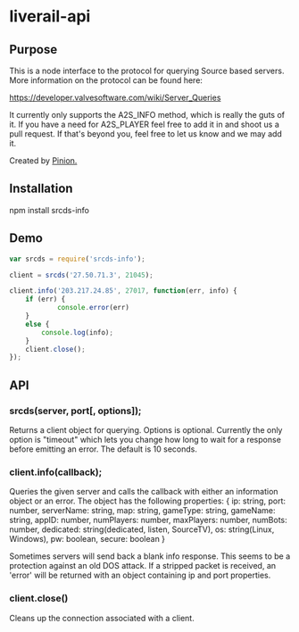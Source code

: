 # liverail-api 

## Purpose

This is a node interface to the protocol for querying Source based servers. More information on the protocol can be found here:

https://developer.valvesoftware.com/wiki/Server_Queries

It currently only supports the A2S\_INFO method, which is really the guts of it. If you have a need for A2S\_PLAYER feel free to add it in and shoot us a pull request. If that's beyond you, feel free to let us know and we may add it.

Created by [Pinion.](http://pinion.gg/)

## Installation

npm install srcds-info

## Demo

```javascript
var srcds = require('srcds-info');

client = srcds('27.50.71.3', 21045);

client.info('203.217.24.85', 27017, function(err, info) {
	if (err) {
        	console.error(err)
	}
	else {
		console.log(info);
	}
	client.close();
});
```

## API

### srcds(server, port[, options]); 
Returns a client object for querying. Options is optional. Currently the only option is "timeout" which lets you change how long to wait for a response before emitting an error. The default is 10 seconds.

### client.info(callback);
Queries the given server and calls the callback with either an information object or an error. The object has the following properties: 
{ ip: string,
  port: number,
  serverName: string,
  map: string,
  gameType: string,
  gameName: string,
  appID: number,
  numPlayers: number,
  maxPlayers: number,
  numBots: number,
  dedicated: string(dedicated, listen, SourceTV),
  os: string(Linux, Windows),
  pw: boolean,
  secure: boolean }

Sometimes servers will send back a blank info response. This seems to be a protection against an old DOS attack. If a stripped packet is received, an 'error' will be returned with an object containing ip and port properties.

### client.close()

Cleans up the connection associated with a client.
